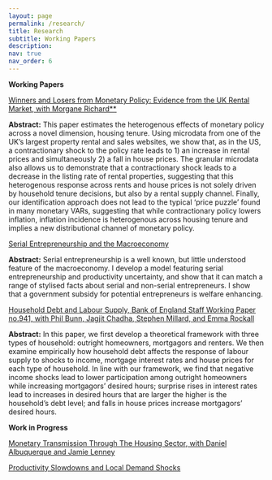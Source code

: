 ```yaml
---
layout: page
permalink: /research/
title: Research
subtitle: Working Papers
description:
nav: true
nav_order: 6
---
```


**Working Papers**


<ins> Winners and Losers from Monetary Policy: Evidence from the UK Rental Market, <ins> with Morgane Richard** 

**Abstract:** This paper estimates the heterogenous effects of monetary policy across a novel dimension, housing tenure. Using microdata from one of the UK’s largest property rental and sales websites, we show that, as in the US, a contractionary shock to the policy rate leads to 1) an increase in rental prices and simultaneously 2) a fall in house prices. The granular microdata also allows us to demonstrate that a contractionary shock leads to a decrease in the listing rate of rental properties, suggesting that this heterogenous response across rents and house prices is not solely driven by household tenure decisions, but also by a rental supply channel. Finally, our identification approach does not lead to the typical ‘price puzzle’ found in many monetary VARs, suggesting that while contractionary policy lowers inflation, inflation incidence is heterogenous across housing tenure and implies a new distributional channel of monetary policy.


<ins> Serial Entrepreneurship and the Macroeconomy <ins>

**Abstract:** Serial entrepreneurship is a well known, but little understood feature of the macroeconomy. I develop a model featuring serial entrepreneurship and productivity uncertainty, and show that it can match a range of stylised facts about serial and non-serial entrepreneurs. I show that a government subsidy for potential entrepreneurs is welfare enhancing.

<ins> Household Debt and Labour Supply, Bank of England Staff Working Paper no.941, with Phil Bunn, Jagjit Chadha, Stephen Millard, and Emma Rockall <ins>

**Abstract:** In this paper, we first develop a theoretical framework with three types of household: outright homeowners, mortgagors and renters. We then examine empirically how household debt affects the response of labour supply to shocks to income, mortgage interest rates and house prices for each type of household. In line with our framework, we find that negative income shocks lead to lower participation among outright homeowners while increasing mortgagors’ desired hours; surprise rises in interest rates lead to increases in desired hours that are larger the higher is the household’s debt level; and falls in house prices increase mortgagors’ desired hours. 


**Work in Progress**


<ins> Monetary Transmission Through The Housing Sector, with Daniel Albuquerque and Jamie Lenney <ins>


<ins> Productivity Slowdowns and Local Demand Shocks<ins>


